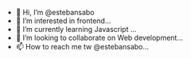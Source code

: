 - 👋 Hi, I’m @estebansabo
- 👀 I’m interested in frontend...
- 🌱 I’m currently learning Javascript ...
- 💞️ I’m looking to collaborate on Web development...
- 📫 How to reach me tw @estebansabo...
